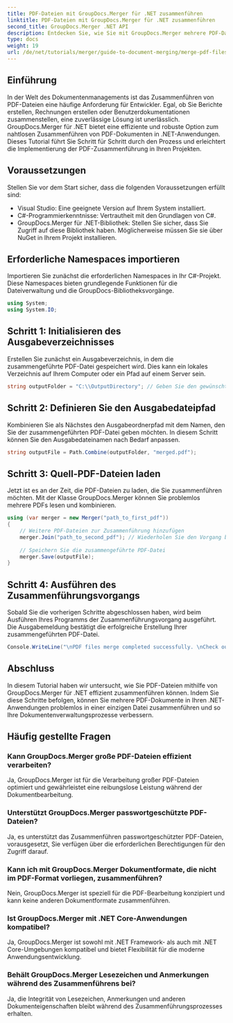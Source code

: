 ```yaml
---
title: PDF-Dateien mit GroupDocs.Merger für .NET zusammenführen
linktitle: PDF-Dateien mit GroupDocs.Merger für .NET zusammenführen
second_title: GroupDocs.Merger .NET API
description: Entdecken Sie, wie Sie mit GroupDocs.Merger mehrere PDF-Dateien in Ihren .NET-Anwendungen nahtlos zusammenführen. Dieses umfassende Tutorial bietet eine klare, schrittweise Anleitung zum Zusammenführen von PDFs.
type: docs
weight: 19
url: /de/net/tutorials/merger/guide-to-document-merging/merge-pdf-files/
---
```

## Einführung

In der Welt des Dokumentenmanagements ist das Zusammenführen von PDF-Dateien eine häufige Anforderung für Entwickler. Egal, ob Sie Berichte erstellen, Rechnungen erstellen oder Benutzerdokumentationen zusammenstellen, eine zuverlässige Lösung ist unerlässlich. GroupDocs.Merger für .NET bietet eine effiziente und robuste Option zum nahtlosen Zusammenführen von PDF-Dokumenten in .NET-Anwendungen. Dieses Tutorial führt Sie Schritt für Schritt durch den Prozess und erleichtert die Implementierung der PDF-Zusammenführung in Ihren Projekten.

## Voraussetzungen
Stellen Sie vor dem Start sicher, dass die folgenden Voraussetzungen erfüllt sind:
- Visual Studio: Eine geeignete Version auf Ihrem System installiert.
- C#-Programmierkenntnisse: Vertrautheit mit den Grundlagen von C#.
- GroupDocs.Merger für .NET-Bibliothek: Stellen Sie sicher, dass Sie Zugriff auf diese Bibliothek haben. Möglicherweise müssen Sie sie über NuGet in Ihrem Projekt installieren.

## Erforderliche Namespaces importieren
Importieren Sie zunächst die erforderlichen Namespaces in Ihr C#-Projekt. Diese Namespaces bieten grundlegende Funktionen für die Dateiverwaltung und die GroupDocs-Bibliotheksvorgänge.

```csharp
using System;
using System.IO;
```

## Schritt 1: Initialisieren des Ausgabeverzeichnisses
Erstellen Sie zunächst ein Ausgabeverzeichnis, in dem die zusammengeführte PDF-Datei gespeichert wird. Dies kann ein lokales Verzeichnis auf Ihrem Computer oder ein Pfad auf einem Server sein.

```csharp
string outputFolder = "C:\\OutputDirectory"; // Geben Sie den gewünschten Ausgabeverzeichnispfad an
```

## Schritt 2: Definieren Sie den Ausgabedateipfad
Kombinieren Sie als Nächstes den Ausgabeordnerpfad mit dem Namen, den Sie der zusammengeführten PDF-Datei geben möchten. In diesem Schritt können Sie den Ausgabedateinamen nach Bedarf anpassen.

```csharp
string outputFile = Path.Combine(outputFolder, "merged.pdf");
```

## Schritt 3: Quell-PDF-Dateien laden
Jetzt ist es an der Zeit, die PDF-Dateien zu laden, die Sie zusammenführen möchten. Mit der Klasse GroupDocs.Merger können Sie problemlos mehrere PDFs lesen und kombinieren.

```csharp
using (var merger = new Merger("path_to_first_pdf"))
{
    // Weitere PDF-Dateien zur Zusammenführung hinzufügen
    merger.Join("path_to_second_pdf"); // Wiederholen Sie den Vorgang bei Bedarf für weitere PDFs.
    
    // Speichern Sie die zusammengeführte PDF-Datei
    merger.Save(outputFile);
}
```

## Schritt 4: Ausführen des Zusammenführungsvorgangs
Sobald Sie die vorherigen Schritte abgeschlossen haben, wird beim Ausführen Ihres Programms der Zusammenführungsvorgang ausgeführt. Die Ausgabemeldung bestätigt die erfolgreiche Erstellung Ihrer zusammengeführten PDF-Datei.

```csharp
Console.WriteLine("\nPDF files merge completed successfully. \nCheck output in {0}", outputFolder);
```

## Abschluss
In diesem Tutorial haben wir untersucht, wie Sie PDF-Dateien mithilfe von GroupDocs.Merger für .NET effizient zusammenführen können. Indem Sie diese Schritte befolgen, können Sie mehrere PDF-Dokumente in Ihren .NET-Anwendungen problemlos in einer einzigen Datei zusammenführen und so Ihre Dokumentenverwaltungsprozesse verbessern.

## Häufig gestellte Fragen

### Kann GroupDocs.Merger große PDF-Dateien effizient verarbeiten?
Ja, GroupDocs.Merger ist für die Verarbeitung großer PDF-Dateien optimiert und gewährleistet eine reibungslose Leistung während der Dokumentbearbeitung.

### Unterstützt GroupDocs.Merger passwortgeschützte PDF-Dateien?
Ja, es unterstützt das Zusammenführen passwortgeschützter PDF-Dateien, vorausgesetzt, Sie verfügen über die erforderlichen Berechtigungen für den Zugriff darauf.

### Kann ich mit GroupDocs.Merger Dokumentformate, die nicht im PDF-Format vorliegen, zusammenführen?
Nein, GroupDocs.Merger ist speziell für die PDF-Bearbeitung konzipiert und kann keine anderen Dokumentformate zusammenführen.

### Ist GroupDocs.Merger mit .NET Core-Anwendungen kompatibel?
Ja, GroupDocs.Merger ist sowohl mit .NET Framework- als auch mit .NET Core-Umgebungen kompatibel und bietet Flexibilität für die moderne Anwendungsentwicklung.

### Behält GroupDocs.Merger Lesezeichen und Anmerkungen während des Zusammenführens bei?
Ja, die Integrität von Lesezeichen, Anmerkungen und anderen Dokumenteigenschaften bleibt während des Zusammenführungsprozesses erhalten.
